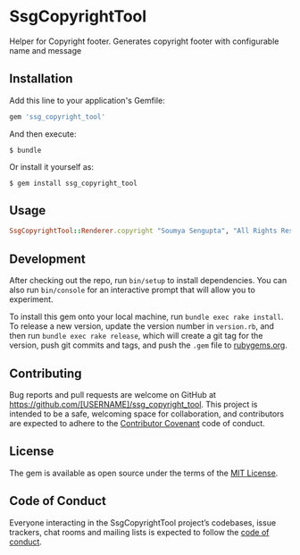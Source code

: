 # SsgCopyrightTool

Helper for Copyright footer. Generates copyright footer with configurable name and message

## Installation

Add this line to your application's Gemfile:

```ruby
gem 'ssg_copyright_tool'
```

And then execute:

    $ bundle

Or install it yourself as:

    $ gem install ssg_copyright_tool

## Usage

```ruby
SsgCopyrightTool::Renderer.copyright "Soumya Sengupta", "All Rights Reserved"
```

## Development

After checking out the repo, run `bin/setup` to install dependencies. You can also run `bin/console` for an interactive prompt that will allow you to experiment.

To install this gem onto your local machine, run `bundle exec rake install`. To release a new version, update the version number in `version.rb`, and then run `bundle exec rake release`, which will create a git tag for the version, push git commits and tags, and push the `.gem` file to [rubygems.org](https://rubygems.org).

## Contributing

Bug reports and pull requests are welcome on GitHub at https://github.com/[USERNAME]/ssg_copyright_tool. This project is intended to be a safe, welcoming space for collaboration, and contributors are expected to adhere to the [Contributor Covenant](http://contributor-covenant.org) code of conduct.

## License

The gem is available as open source under the terms of the [MIT License](https://opensource.org/licenses/MIT).

## Code of Conduct

Everyone interacting in the SsgCopyrightTool project’s codebases, issue trackers, chat rooms and mailing lists is expected to follow the [code of conduct](https://github.com/[USERNAME]/ssg_copyright_tool/blob/master/CODE_OF_CONDUCT.md).
